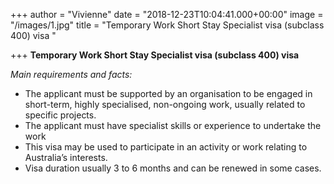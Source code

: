 +++
author = "Vivienne"
date = "2018-12-23T10:04:41.000+00:00"
image = "/images/1.jpg"
title = "Temporary Work Short Stay Specialist visa (subclass 400) visa "

+++
**Temporary Work Short Stay Specialist visa (subclass 400) visa** 

_Main requirements and facts:_

* The applicant must be supported by an organisation to be engaged in short-term, highly specialised, non-ongoing work, usually related to specific projects.
* The applicant must have specialist skills or experience to undertake the work
* This visa may be used to participate in an activity or work relating to Australia’s interests.
* Visa duration usually 3 to 6 months and can be renewed in some cases.